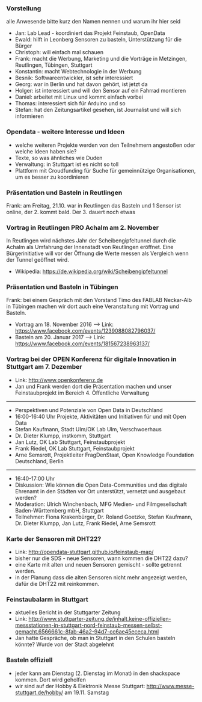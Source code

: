 ### Vorstellung

alle Anwesende bitte kurz den Namen nennen und warum ihr hier seid
- Jan: Lab Lead - koordiniert das Projekt Feinstaub, OpenData
- Ewald: hilft in Leonberg Sensoren zu basteln, Unterstützung für die Bürger
- Christoph: will einfach mal schauen
- Frank: macht die Werbung, Marketing und die Vorträge in Metzingen, Reutlingen, Tübingen, Stuttgart
- Konstantin: macht Webtechnologie in der Werbung 
- Besnik: Softwareentwickler, ist sehr interessiert
- Georg: war in Berlin und hat davon gehört, ist jetzt da
- Holger: ist interessiert und will den Sensor auf ein Fahrrad montieren
- Daniel: arbeitet mit Linux und kommt einfach vorbei
- Thomas: interessiert sich für Arduino und so
- Stefan: hat den Zeitungsartikel gesehen, ist Journalist und will sich informieren

### Opendata - weitere Interesse und Ideen
- welche weiteren Projekte werden von den Teilnehmern angestoßen oder welche Ideen haben sie?
- Texte, so was ähnliches wie Duden
- Verwaltung: in Stuttgart ist es nicht so toll
- Plattform mit Croudfunding für Suche für gemeinnützige Organisationen, um es besser zu koordinieren

### Präsentation und Basteln in Reutlingen 
Frank: am Freitag, 21.10. war in Reutlingen das Basteln und 1 Sensor ist online, der 2. kommt bald.
Der 3. dauert noch etwas

### Vortrag in Reutlingen PRO Achalm am 2. November
In Reutlingen wird nächstes Jahr der Scheibengipfeltunnel durch die Achalm als Umfahrung der Innenstadt von Reutlingen eröffnet. Eine Bürgerinitiative will vor der Öffnung die Werte messen als Vergleich wenn der Tunnel geöffnet wird.
- Wikipedia: https://de.wikipedia.org/wiki/Scheibengipfeltunnel

### Präsentation und Basteln in Tübingen
Frank: bei einem Gespräch mit den Vorstand Timo des FABLAB Neckar-Alb in Tübingen machen wir dort auch eine Veranstaltung mit Vortrag und Basteln.
- Vortrag am 18. November 2016 --> Link: https://www.facebook.com/events/1239088082796037/
- Basteln am 20. Januar 2017 --> Link: https://www.facebook.com/events/181567238963137/

### Vortrag bei der OPEN Konferenz für digitale Innovation in Stuttgart am 7. Dezember
- Link: http://www.openkonferenz.de
- Jan und Frank werden dort die Präsentation machen und unser Feinstaubprojekt im Bereich 4. Öffentliche Verwaltung

***

- Perspektiven und Potenziale von Open Data in Deutschland 
- 16:00-16:40 Uhr Projekte, Aktivitäten und Initiativen für und mit Open Data
- Stefan Kaufmann, Stadt Ulm/OK Lab Ulm, Verschwoerhaus
- Dr. Dieter Klumpp, instkomm, Stuttgart  
- Jan Lutz, OK Lab Stuttgart, Feinstaubprojekt 
- Frank Riedel, OK Lab Stuttgart, Feinstaubprojekt
- Arne Semsrott, Projektleiter FragDenStaat, Open Knowledge Foundation Deutschland, Berlin 

***

- 16:40-17:00 Uhr
- Diskussion: Wie können die Open Data-Communities und das digitale Ehrenamt in den Städten vor Ort unterstützt, vernetzt und ausgebaut werden?
- Moderation: Ulrich Winchenbach, MFG Medien- und Filmgesellschaft Baden-Württemberg mbH, Stuttgart 
- Teilnehmer: Fiona Krakenbürger, Dr. Roland Goetzke, Stefan Kaufmann, Dr. Dieter Klumpp, Jan Lutz, Frank Riedel, Arne Semsrott

### Karte der Sensoren mit DHT22?
- Link: http://opendata-stuttgart.github.io/feinstaub-map/
- bisher nur die SDS - neue Sensoren, wann kommen die DHT22 dazu?
-  eine Karte mit alten und neuen Sensoren gemischt - sollte getrennt werden.
- in der Planung dass die alten Sensoren nicht mehr angezeigt werden, dafür die DHT22 mit reinkommen.

### Feinstaubalarm in Stuttgart
- aktuelles Bericht in der Stuttgarter Zeitung
- Link: http://www.stuttgarter-zeitung.de/inhalt.keine-offiziellen-messstationen-in-stuttgart-nord-feinstaub-messen-selbst-gemacht.6566661c-8fab-46a2-94d7-cc6ae45ececa.html
- Jan hatte Gespräche, ob man in Stuttgart in den Schulen basteln könnte? Wurde von der Stadt abgelehnt

### Basteln offiziell
- jeder kann am Dienstag (2. Dienstag im Monat) in den shackspace kommen. Dort wird geholfen
- wir sind auf der Hobby & Elektronik Messe Stuttgart: http://www.messe-stuttgart.de/hobby/ am 19.11. Samstag 

